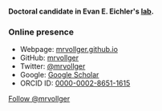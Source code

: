 #### Doctoral candidate in Evan E. Eichler's [lab](https://eichlerlab.gs.washington.edu/).  

### Online presence

- Webpage: [mrvollger.github.io](https://mrvollger.github.io)
- GitHub: [mrvollger](https://github.com/mrvollger)
- Twitter: [@mrvollger](https://twitter.com/mrvollger)
- Google: [Google Scholar](https://scholar.google.com/citations?user=oocozW4AAAAJ&hl)
- ORCID ID: [0000-0002-8651-1615](https://orcid.org/0000-0002-8651-1615)




<a href="https://twitter.com/mrvollger?ref_src=twsrc%5Etfw" class="twitter-follow-button" data-show-count="false">Follow @mrvollger</a><script async src="https://platform.twitter.com/widgets.js" charset="utf-8"></script>
